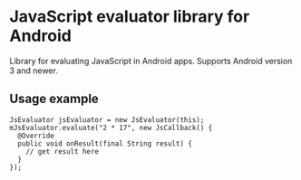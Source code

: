 # JavaScript evaluator library for Android

Library for evaluating JavaScript in Android apps. Supports Android version 3 and newer.

## Usage example

    JsEvaluator jsEvaluator = new JsEvaluator(this);
    mJsEvaluator.evaluate("2 * 17", new JsCallback() {
      @Override
      public void onResult(final String result) {
        // get result here
      }
    });

